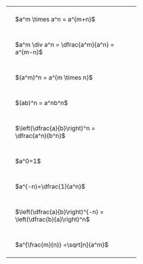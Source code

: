 ---
---

#  
<br>
<style type="text/css">
#T_ada34 th.col_heading {
  text-align: left;
  font-size: 1em;
}
#T_ada34 td {
  text-align: left;
  font-size: 1em;
  padding: 1.5em;
}
#T_ada34_row0_col0, #T_ada34_row1_col0, #T_ada34_row2_col0, #T_ada34_row3_col0, #T_ada34_row4_col0, #T_ada34_row5_col0, #T_ada34_row6_col0, #T_ada34_row7_col0, #T_ada34_row8_col0 {
  width: 300px;
  white-space: pre-wrap;
}
</style>
<table id="T_ada34">
  <thead>
  </thead>
  <tbody>
    <tr>
      <td id="T_ada34_row0_col0" class="data row0 col0" >$a^m \times a^n = a^{m+n}$</td>
    </tr>
    <tr>
      <td id="T_ada34_row1_col0" class="data row1 col0" >$a^m \div a^n = \dfrac{a^m}{a^n} = a^{m-n}$</td>
    </tr>
    <tr>
      <td id="T_ada34_row2_col0" class="data row2 col0" >$(a^m)^n = a^{m \times n}$</td>
    </tr>
    <tr>
      <td id="T_ada34_row3_col0" class="data row3 col0" >$(ab)^n = a^nb^n$</td>
    </tr>
    <tr>
      <td id="T_ada34_row4_col0" class="data row4 col0" >$\left(\dfrac{a}{b}\right)^n = \dfrac{a^n}{b^n}$</td>
    </tr>
    <tr>
      <td id="T_ada34_row5_col0" class="data row5 col0" >$a^0=1$</td>
    </tr>
    <tr>
      <td id="T_ada34_row6_col0" class="data row6 col0" >$a^{-n}=\dfrac{1}{a^n}$</td>
    </tr>
    <tr>
      <td id="T_ada34_row7_col0" class="data row7 col0" >$\left(\dfrac{a}{b}\right)^{-n} = \left(\dfrac{b}{a}\right)^n$</td>
    </tr>
    <tr>
      <td id="T_ada34_row8_col0" class="data row8 col0" >$a^{\frac{m}{n}} =\sqrt[n]{a^m}$</td>
    </tr>
  </tbody>
</table>
